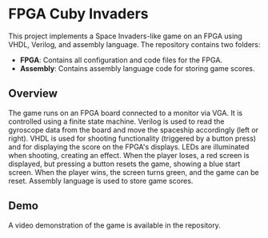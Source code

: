 # FPGA Cuby Invaders

This project implements a Space Invaders-like game on an FPGA using VHDL, Verilog, and assembly language. The repository contains two folders:
- **FPGA**: Contains all configuration and code files for the FPGA.
- **Assembly**: Contains assembly language code for storing game scores.

## Overview

The game runs on an FPGA board connected to a monitor via VGA. It is controlled using a finite state machine. Verilog is used to read the gyroscope data from the board and move the spaceship accordingly (left or right). VHDL is used for shooting functionality (triggered by a button press) and for displaying the score on the FPGA's displays. LEDs are illuminated when shooting, creating an effect. When the player loses, a red screen is displayed, but pressing a button resets the game, showing a blue start screen. When the player wins, the screen turns green, and the game can be reset. Assembly language is used to store game scores.

## Demo

A video demonstration of the game is available in the repository.
